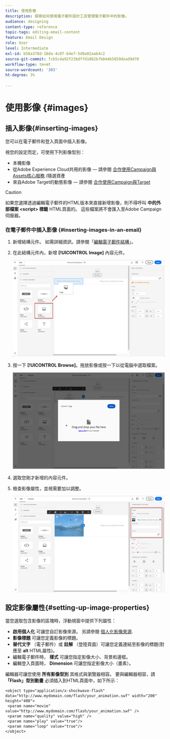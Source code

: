 ```yaml
---
title: 使用影像
description: 探索如何使用電子郵件設計工具管理電子郵件中的影像。
audience: designing
content-type: reference
topic-tags: editing-email-content
feature: Email Design
role: User
level: Intermediate
exl-id: b58a378d-18da-4c0f-b4e7-5d0a02aab4c2
source-git-commit: fcb5c4a92f23bdffd1082b7b044b5859dead9d70
workflow-type: tm+mt
source-wordcount: '303'
ht-degree: 3%

---
```


# 使用影像 {#images}

## 插入影像{#inserting-images}

您可以在電子郵件和登入頁面中插入影像。

視您的設定而定，可使用下列影像型別：

* 本機影像
* 從Adobe Experience Cloud共用的影像 — 請參閱 [合作使用Campaign與Assets核心服務](../../integrating/using/working-with-campaign-and-assets-core-service.md) /隨選資產
* 來自Adobe Target的動態影像 — 請參閱 [合作使用Campaign與Target](../../integrating/using/about-campaign-target-integration.md)

>[!CAUTION]
>
>如果您選擇透過編輯電子郵件的HTML版本來直接新增影像，則不得呼叫 **中的外部檔案 &lt;script> 標籤** HTML頁面的。 這些檔案將不會匯入至Adobe Campaign伺服器。

### 在電子郵件中插入影像 {#inserting-images-in-an-email}

1. 新增結構元件。 如需詳細資訊，請參閱「[編輯電子郵件結構](../../designing/using/designing-from-scratch.md#defining-the-email-structure)」。
1. 在此結構元件內，新增 **[!UICONTROL Image]** 內容元件。

   ![](assets/des_insert_images_1.png)

1. 按一下 **[!UICONTROL Browse]**。拖放影像或按一下以從電腦中選取檔案。

   ![](assets/des_insert_images_2.png)

1. 選取您剛才新增的內容元件。
1. 檢查影像屬性，並視需要加以調整。

   ![](assets/des_insert_images_3.png)

## 設定影像屬性{#setting-up-image-properties}

當您選取包含影像的區塊時，浮動視窗中提供下列屬性：

* **啟用個人化** 可讓您自訂影像來源。 另請參閱 [個人化影像來源](../../designing/using/personalization.md#personalizing-an-image-source).
* **影像標題** 可讓您定義影像的標題。
* **替代文字** （電子郵件）或 **註解** （登陸頁面）可讓您定義連結至影像的標題(對應至 **alt** HTML屬性)。
* 編輯電子郵件時， **樣式** 可讓您指定影像大小、背景和邊框。
* 編輯登入頁面時， **Dimension** 可讓您指定影像大小（畫素）。

編輯器可讓您使用 **所有影像型別** 其格式與瀏覽器相容。 要與編輯器相容，請 **「Flash」型別動畫** 必須插入到HTML頁面中，如下所示：

```
<object type="application/x-shockwave-flash" data="http://www.mydomain.com/flash/your_animation.swf" width="200" height="400">
 <param name="movie" value="http://www.mydomain.com/flash/your_animation.swf" />
 <param name="quality" value="high" />
 <param name="play" value="true"/>
 <param name="loop" value="true"/> 
</object>
```

<!--
## Modifying images with the Adobe Creative SDK{#modifying-images-with-the-adobe-creative-sdk}

You can edit images and use a complete set of features powered by the Adobe Creative SDK to enhance your images directly in the content editor when editing emails or landing pages.

The image editor offers a powerful, full-featured image editing UI component that allows you to edit images and apply effects and frames, original high-quality stickers, beautiful overlays, fun features like tilt shift and color splash, pro-level adjustments and more.

To modify an image with the Adobe Creative SDK:

1. Select the image.
1. In the toolbar, click the Creative Cloud icon.

   ![](assets/des_creative_sdk_icon.png)

1. Select the tool you want to use through the icons on the top of the window to modify the image.

   ![](assets/email_designer_ccsdktoolbar.png)

1. Click **[!UICONTROL Save]** when modifications are done. The updated image is saved on Adobe Campaign server and ready to be used.

>[!NOTE]
>
>Tools offered in the image editor cannot be customized.
-->
